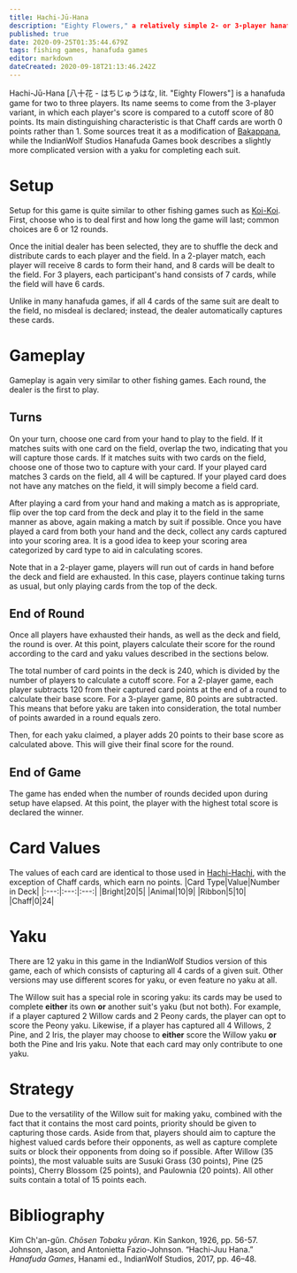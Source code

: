 ```yaml
---
title: Hachi-Jū-Hana
description: "Eighty Flowers," a relatively simple 2- or 3-player hanafuda game
published: true
date: 2020-09-25T01:35:44.679Z
tags: fishing games, hanafuda games
editor: markdown
dateCreated: 2020-09-18T21:13:46.242Z
---
```


Hachi-Jū-Hana [八十花 - はちじゅうはな, lit. "Eighty Flowers"] is a hanafuda game for two to three players. Its name seems to come from the 3-player variant, in which each player's score is compared to a cutoff score of 80 points. Its main distinguishing characteristic is that Chaff cards are worth 0 points rather than 1. Some sources treat it as a modification of [Bakappana](/en/hanafuda/games/bakappana), while the IndianWolf Studios Hanafuda Games book describes a slightly more complicated version with a yaku for completing each suit.
# Setup
Setup for this game is quite similar to other fishing games such as [Koi-Koi](/en/hanafuda/games/koi-koi). First, choose who is to deal first and how long the game will last; common choices are 6 or 12 rounds.

Once the initial dealer has been selected, they are to shuffle the deck and distribute cards to each player and the field. In a 2-player match, each player will receive 8 cards to form their hand, and 8 cards will be dealt to the field. For 3 players, each participant's hand consists of 7 cards, while the field will have 6 cards.

Unlike in many hanafuda games, if all 4 cards of the same suit are dealt to the field, no misdeal is declared; instead, the dealer automatically captures these cards.
# Gameplay
Gameplay is again very similar to other fishing games. Each round, the dealer is the first to play.
## Turns
On your turn, choose one card from your hand to play to the field. If it matches suits with one card on the field, overlap the two, indicating that you will capture those cards. If it matches suits with two cards on the field, choose one of those two to capture with your card. If your played card matches 3 cards on the field, all 4 will be captured. If your played card does not have any matches on the field, it will simply become a field card.

After playing a card from your hand and making a match as is appropriate, flip over the top card from the deck and play it to the field in the same manner as above, again making a match by suit if possible. Once you have played a card from both your hand and the deck, collect any cards captured into your scoring area. It is a good idea to keep your scoring area categorized by card type to aid in calculating scores.

Note that in a 2-player game, players will run out of cards in hand before the deck and field are exhausted. In this case, players continue taking turns as usual, but only playing cards from the top of the deck.
## End of Round
Once all players have exhausted their hands, as well as the deck and field, the round is over. At this point, players calculate their score for the round according to the card and yaku values described in the sections below.

The total number of card points in the deck is 240, which is divided by the number of players to calculate a cutoff score. For a 2-player game, each player subtracts 120 from their captured card points at the end of a round to calculate their base score. For a 3-player game, 80 points are subtracted. This means that before yaku are taken into consideration, the total number of points awarded in a round equals zero.

Then, for each yaku claimed, a player adds 20 points to their base score as calculated above. This will give their final score for the round.
## End of Game
The game has ended when the number of rounds decided upon during setup have elapsed. At this point, the player with the highest total score is declared the winner.
# Card Values
The values of each card are identical to those used in [Hachi-Hachi](/en/hanafuda/games/hachi-hachi), with the exception of Chaff cards, which earn no points.
|Card Type|Value|Number in Deck|
|:---:|:---:|:---:|
|Bright|20|5|
|Animal|10|9|
|Ribbon|5|10|
|Chaff|0|24|

# Yaku
There are 12 yaku in this game in the IndianWolf Studios version of this game, each of which consists of capturing all 4 cards of a given suit. Other versions may use different scores for yaku, or even feature no yaku at all.

The Willow suit has a special role in scoring yaku: its cards may be used to complete **either** its own **or** another suit's yaku (but not both). For example, if a player captured 2 Willow cards and 2 Peony cards, the player can opt to score the Peony yaku. Likewise, if a player has captured all 4 Willows, 2 Pine, and 2 Iris, the player may choose to **either** score the Willow yaku **or** both the Pine and Iris yaku. Note that each card may only contribute to one yaku.
# Strategy
Due to the versatility of the Willow suit for making yaku, combined with the fact that it contains the most card points, priority should be given to capturing those cards. Aside from that, players should aim to capture the highest valued cards before their opponents, as well as capture complete suits or block their opponents from doing so if possible. After Willow (35 points), the most valuable suits are Susuki Grass (30 points), Pine (25 points), Cherry Blossom (25 points), and Paulownia (20 points). All other suits contain a total of 15 points each.
# Bibliography
Kim Ch'an-gŭn. *Chōsen Tobaku yōran*. Kin Sankon, 1926, pp. 56-57. 
Johnson, Jason, and Antonietta Fazio-Johnson. “Hachi-Juu Hana.” *Hanafuda Games*, Hanami ed., IndianWolf Studios, 2017, pp. 46–48. 